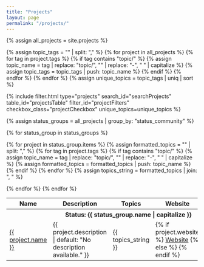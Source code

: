 ```yaml
---
title: "Projects"
layout: page
permalink: "/projects/"
---
```


{% assign all_projects = site.projects %}

<!-- Extract unique topics -->

{% assign topic_tags = "" | split: "," %}
{% for project in all_projects %}
{% for tag in project.tags %}
{% if tag contains "topic/" %}
{% assign topic_name = tag | replace: "topic/", "" | replace: "-", " " | capitalize %}
{% assign topic_tags = topic_tags | push: topic_name %}
{% endif %}
{% endfor %}
{% endfor %}
{% assign unique_topics = topic_tags | uniq | sort %}

<!-- Include the reusable filtering component -->

{% include filter.html
type="projects"
search_id="searchProjects"
table_id="projectsTable"
filter_id="projectFilters"
checkbox_class="projectCheckbox"
unique_topics=unique_topics
%}

<!-- Organizing Projects by Status -->

{% assign status_groups = all_projects | group_by: "status_community" %}

<!-- Table of Projects -->
<table id="projectsTable" class="striped">
<thead>
<tr>
<th>Name</th>
<th>Description</th>
<th>Topics</th>
<th>Website</th>
<th>GitHub</th>
</tr>
</thead>

{% for status_group in status_groups %}

<tbody>
<tr>
<th scope="rowgroup" colspan="5"><strong>Status: {{ status_group.name | capitalize }}</strong></th>
</tr>

{% for project in status_group.items %}
{% assign formatted_topics = "" | split: "," %}
{% for tag in project.tags %}
{% if tag contains "topic/" %}
{% assign topic_name = tag | replace: "topic/", "" | replace: "-", " " | capitalize %}
{% assign formatted_topics = formatted_topics | push: topic_name %}
{% endif %}
{% endfor %}
{% assign topics_string = formatted_topics | join: ", " %}

<tr class="filterRow" data-topics="{{ topics_string }}">
<td><a href="{{ project.url}}">{{ project.name }}</a></td>
<td>{{ project.description | default: "No description available." }}</td>
<td>{{ topics_string }}</td>
<td>
{% if project.website %}
<a href="{{ project.website }}" target="_blank" rel="noopener">Website</a>
{% else %}
{% endif %}
</td>
<td>
{% if project.gitrepo %}
<a href="{{ project.gitrepo }}" target="_blank" rel="noopener">GitHub</a>
{% else %}
{% endif %}
</td>
</tr>
{% endfor %}
</tbody>
{% endfor %}
</table>
